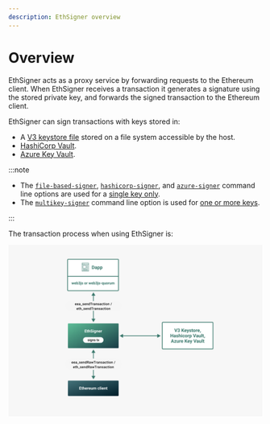 ```yaml
---
description: EthSigner overview
---
```


# Overview

EthSigner acts as a proxy service by forwarding requests to the Ethereum client. When EthSigner receives a transaction it generates a signature using the stored private key, and forwards the signed transaction to the Ethereum client.

EthSigner can sign transactions with keys stored in:

- A [V3 keystore file](../Tutorials/Start-EthSigner.md#create-password-and-key-files) stored on a file system accessible by the host.
- [HashiCorp Vault](../HowTo/Store-Keys/Use-Hashicorp.md).
- [Azure Key Vault](../HowTo/Store-Keys/Use-Azure.md).

:::note

- The [`file-based-signer`](../Reference/CLI/CLI-Syntax.md#file-options), [`hashicorp-signer`](../Reference/CLI/CLI-Syntax.md#hashicorp-options), and [`azure-signer`](../Reference/CLI/CLI-Syntax.md#azure-options) command line options are used for a [single key only](../Tutorials/Start-EthSigner.md).
- The [`multikey-signer`](../Reference/CLI/CLI-Syntax.md#multikey-options) command line option is used for [one or more keys](../Tutorials/Multifile.md).

:::

The transaction process when using EthSigner is:

![EthSigner Transaction](../assets/images/EthSigner_Transaction.png)
